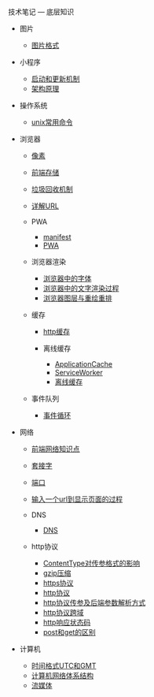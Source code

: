 <div class="sidebar-title">技术笔记 — 底层知识</div>
<template id="root-breadcrumb">底层知识</template>

- 图片

  - [图片格式](document/技术笔记/底层知识/图片/图片格式.md)

- 小程序

  - [启动和更新机制](document/技术笔记/底层知识/小程序/启动和更新机制.md)
  - [架构原理](document/技术笔记/底层知识/小程序/架构原理.md)

- 操作系统

  - [unix常用命令](document/技术笔记/底层知识/操作系统/unix常用命令.md)

- 浏览器

  - [像素](document/技术笔记/底层知识/浏览器/像素.md)
  - [前端存储](document/技术笔记/底层知识/浏览器/前端存储.md)
  - [垃圾回收机制](document/技术笔记/底层知识/浏览器/垃圾回收机制.md)
  - [详解URL](document/技术笔记/底层知识/浏览器/详解URL.md)

  - PWA

    - [manifest](document/技术笔记/底层知识/浏览器/PWA/manifest.md)
    - [PWA](document/技术笔记/底层知识/浏览器/PWA/PWA.md)

  - 浏览器渲染

    - [浏览器中的字体](document/技术笔记/底层知识/浏览器/浏览器渲染/浏览器中的字体.md)
    - [浏览器中的文字渲染过程](document/技术笔记/底层知识/浏览器/浏览器渲染/浏览器中的文字渲染过程.md)
    - [浏览器图层与重绘重排](document/技术笔记/底层知识/浏览器/浏览器渲染/浏览器图层与重绘重排.md)

  - 缓存

    - [http缓存](document/技术笔记/底层知识/浏览器/缓存/http缓存.md)

    - 离线缓存

      - [ApplicationCache](document/技术笔记/底层知识/浏览器/缓存/离线缓存/ApplicationCache.md)
      - [ServiceWorker](document/技术笔记/底层知识/浏览器/缓存/离线缓存/ServiceWorker.md)
      - [离线缓存](document/技术笔记/底层知识/浏览器/缓存/离线缓存/离线缓存.md)

  - 事件队列

    - [事件循环](document/技术笔记/底层知识/浏览器/事件队列/事件循环.md)

- 网络

  - [前端网络知识点](document/技术笔记/底层知识/网络/前端网络知识点.md)
  - [套接字](document/技术笔记/底层知识/网络/套接字.md)
  - [端口](document/技术笔记/底层知识/网络/端口.md)
  - [输入一个url到显示页面的过程](document/技术笔记/底层知识/网络/输入一个url到显示页面的过程.md)

  - DNS

    - [DNS](document/技术笔记/底层知识/网络/DNS/DNS.md)

  - http协议

    - [ContentType对传参格式的影响](document/技术笔记/底层知识/网络/http协议/ContentType对传参格式的影响.md)
    - [gzip压缩](document/技术笔记/底层知识/网络/http协议/gzip压缩.md)
    - [https协议](document/技术笔记/底层知识/网络/http协议/https协议.md)
    - [http协议](document/技术笔记/底层知识/网络/http协议/http协议.md)
    - [http协议传参及后端参数解析方式](document/技术笔记/底层知识/网络/http协议/http协议传参及后端参数解析方式.md)
    - [http协议跨域](document/技术笔记/底层知识/网络/http协议/http协议跨域.md)
    - [http响应状态码](document/技术笔记/底层知识/网络/http协议/http响应状态码.md)
    - [post和get的区别](document/技术笔记/底层知识/网络/http协议/post和get的区别.md)

- 计算机

  - [时间格式UTC和GMT](document/技术笔记/底层知识/计算机/时间格式UTC和GMT.md)
  - [计算机网络体系结构](document/技术笔记/底层知识/计算机/计算机网络体系结构.md)
  - [流媒体](document/技术笔记/底层知识/计算机/流媒体.md)

